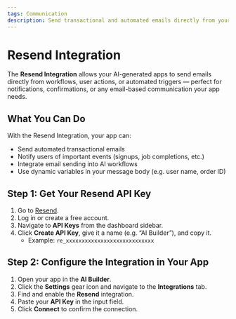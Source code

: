 ```yaml
---
tags: Communication
description: Send transactional and automated emails directly from your AI-generated applications using Resend.
---
```

# Resend Integration

The **Resend Integration** allows your AI-generated apps to send emails directly from workflows, user actions, or automated triggers — perfect for notifications, confirmations, or any email-based communication your app needs.


## What You Can Do

With the Resend Integration, your app can:
- Send automated transactional emails
- Notify users of important events (signups, job completions, etc.)
- Integrate email sending into AI workflows
- Use dynamic variables in your message body (e.g. user name, order ID)

## Step 1: Get Your Resend API Key

1. Go to [Resend](https://resend.com/).
2. Log in or create a free account.
3. Navigate to **API Keys** from the dashboard sidebar.
4. Click **Create API Key**, give it a name (e.g. “AI Builder”), and copy it.
   - Example: `re_xxxxxxxxxxxxxxxxxxxxxxxxxxxx`

## Step 2: Configure the Integration in Your App

1. Open your app in the **AI Builder**.
2. Click the **Settings** gear icon and navigate to the **Integrations** tab.
3. Find and enable the **Resend** integration.
4. Paste your **API Key** in the input field.
5. Click **Connect** to confirm the connection.
